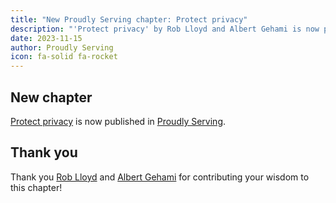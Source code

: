 ```yaml
---
title: "New Proudly Serving chapter: Protect privacy"
description: "'Protect privacy' by Rob Lloyd and Albert Gehami is now published in Proudly Serving."
date: 2023-11-15
author: Proudly Serving
icon: fa-solid fa-rocket
---
```


## New chapter

[Protect privacy](/contents/protect-privacy) is now published in [Proudly Serving](/).

## Thank you

Thank you [Rob Lloyd](/people/rob-lloyd) and [Albert Gehami](/people/albert-gehami) for contributing your wisdom to this chapter!
